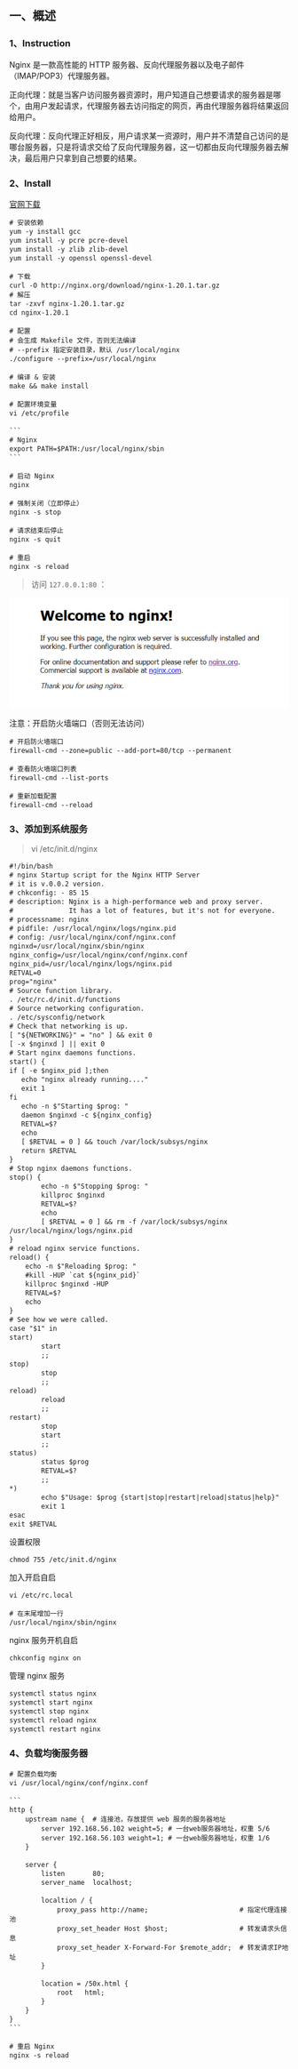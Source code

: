 ## 一、概述

### 1、Instruction

Nginx 是一款高性能的 HTTP 服务器、反向代理服务器以及电子邮件（IMAP/POP3）代理服务器。

正向代理：就是当客户访问服务器资源时，用户知道自己想要请求的服务器是哪个，由用户发起请求，代理服务器去访问指定的网页，再由代理服务器将结果返回给用户。

反向代理：反向代理正好相反，用户请求某一资源时，用户并不清楚自己访问的是哪台服务器，只是将请求交给了反向代理服务器，这一切都由反向代理服务器去解决，最后用户只拿到自己想要的结果。

### 2、Install

[官网下载](http://nginx.org/en/download.html)

````shell
# 安装依赖
yum -y install gcc
yum install -y pcre pcre-devel
yum install -y zlib zlib-devel
yum install -y openssl openssl-devel

# 下载
curl -O http://nginx.org/download/nginx-1.20.1.tar.gz
# 解压
tar -zxvf nginx-1.20.1.tar.gz
cd nginx-1.20.1

# 配置
# 会生成 Makefile 文件，否则无法编译
# --prefix 指定安装目录，默认 /usr/local/nginx
./configure --prefix=/usr/local/nginx

# 编译 & 安装
make && make install

# 配置环境变量
vi /etc/profile

```
# Nginx
export PATH=$PATH:/usr/local/nginx/sbin
```

# 启动 Nginx
nginx

# 强制关闭（立即停止）
nginx -s stop

# 请求结束后停止
nginx -s quit

# 重启
nginx -s reload
````

> 访问 `127.0.0.1:80` ：

![Nginx_Welcome](Images/Nginx_Welcome.png)

注意：开启防火墙端口（否则无法访问）

```shell
# 开启防火墙端口
firewall-cmd --zone=public --add-port=80/tcp --permanent

# 查看防火墙端口列表
firewall-cmd --list-ports

# 重新加载配置
firewall-cmd --reload
```



### 3、添加到系统服务

> vi /etc/init.d/nginx

```shell
#!/bin/bash
# nginx Startup script for the Nginx HTTP Server
# it is v.0.0.2 version.
# chkconfig: - 85 15
# description: Nginx is a high-performance web and proxy server.
#              It has a lot of features, but it's not for everyone.
# processname: nginx
# pidfile: /usr/local/nginx/logs/nginx.pid
# config: /usr/local/nginx/conf/nginx.conf
nginxd=/usr/local/nginx/sbin/nginx
nginx_config=/usr/local/nginx/conf/nginx.conf
nginx_pid=/usr/local/nginx/logs/nginx.pid
RETVAL=0
prog="nginx"
# Source function library.
. /etc/rc.d/init.d/functions
# Source networking configuration.
. /etc/sysconfig/network
# Check that networking is up.
[ "${NETWORKING}" = "no" ] && exit 0
[ -x $nginxd ] || exit 0
# Start nginx daemons functions.
start() {
if [ -e $nginx_pid ];then
   echo "nginx already running...."
   exit 1
fi
   echo -n $"Starting $prog: "
   daemon $nginxd -c ${nginx_config}
   RETVAL=$?
   echo
   [ $RETVAL = 0 ] && touch /var/lock/subsys/nginx
   return $RETVAL
}
# Stop nginx daemons functions.
stop() {
        echo -n $"Stopping $prog: "
        killproc $nginxd
        RETVAL=$?
        echo
        [ $RETVAL = 0 ] && rm -f /var/lock/subsys/nginx /usr/local/nginx/logs/nginx.pid
}
# reload nginx service functions.
reload() {
    echo -n $"Reloading $prog: "
    #kill -HUP `cat ${nginx_pid}`
    killproc $nginxd -HUP
    RETVAL=$?
    echo
}
# See how we were called.
case "$1" in
start)
        start
        ;;
stop)
        stop
        ;;
reload)
        reload
        ;;
restart)
        stop
        start
        ;;
status)
        status $prog
        RETVAL=$?
        ;;
*)
        echo $"Usage: $prog {start|stop|restart|reload|status|help}"
        exit 1
esac
exit $RETVAL
```

设置权限

```
chmod 755 /etc/init.d/nginx
```

加入开启自启 

```
vi /etc/rc.local

# 在末尾增加一行
/usr/local/nginx/sbin/nginx
```

nginx 服务开机自启

```
chkconfig nginx on
```

管理 nginx 服务

```
systemctl status nginx
systemctl start nginx
systemctl stop nginx
systemctl reload nginx
systemctl restart nginx
```

### 4、负载均衡服务器

````shell
# 配置负载均衡
vi /usr/local/nginx/conf/nginx.conf

```
http {
    upstream name {  # 连接池，存放提供 web 服务的服务器地址
        server 192.168.56.102 weight=5;	# 一台web服务器地址，权重 5/6
        server 192.168.56.103 weight=1;	# 一台web服务器地址，权重 1/6
    }

    server {
        listen       80;
        server_name  localhost;

        localtion / {
            proxy_pass http://name;                       # 指定代理连接池
            proxy_set_header Host $host;                  # 转发请求头信息
            proxy_set_header X-Forward-For $remote_addr;  # 转发请求IP地址
        }
        
        location = /50x.html {
            root   html;
        }
    }
}
```

# 重启 Nginx
nginx -s reload
````
